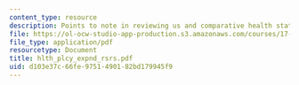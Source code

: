 ```yaml
---
content_type: resource
description: Points to note in reviewing us and comparative health status data.
file: https://ol-ocw-studio-app-production.s3.amazonaws.com/courses/17-315-comparative-health-policy-fall-2004/d103e37c66fe9751490182bd179945f9_hlth_plcy_expnd_rsrs.pdf
file_type: application/pdf
resourcetype: Document
title: hlth_plcy_expnd_rsrs.pdf
uid: d103e37c-66fe-9751-4901-82bd179945f9
---
```

